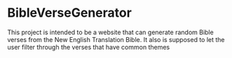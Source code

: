 # BibleVerseGenerator
This project is intended to be a website that can generate random Bible verses from the New English Translation Bible.
It also is supposed to let the user filter through the verses that have common themes
